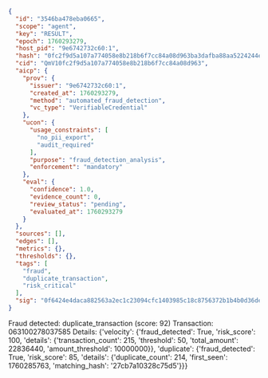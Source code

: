 ```json
{
  "id": "3546ba478eba0665",
  "scope": "agent",
  "key": "RESULT",
  "epoch": 1760293279,
  "host_pid": "9e6742732c60:1",
  "hash": "0fc2f9d5a107a774058e8b218b6f7cc84a08d963ba3dafba88aa5224244ec5f5",
  "cid": "QmV10fc2f9d5a107a774058e8b218b6f7cc84a08d963",
  "aicp": {
    "prov": {
      "issuer": "9e6742732c60:1",
      "created_at": 1760293279,
      "method": "automated_fraud_detection",
      "vc_type": "VerifiableCredential"
    },
    "ucon": {
      "usage_constraints": [
        "no_pii_export",
        "audit_required"
      ],
      "purpose": "fraud_detection_analysis",
      "enforcement": "mandatory"
    },
    "eval": {
      "confidence": 1.0,
      "evidence_count": 0,
      "review_status": "pending",
      "evaluated_at": 1760293279
    }
  },
  "sources": [],
  "edges": [],
  "metrics": {},
  "thresholds": {},
  "tags": [
    "fraud",
    "duplicate_transaction",
    "risk_critical"
  ],
  "sig": "0f6424e4daca882563a2ec1c23094cfc1403985c18c8756372b1b4b0d36ded85"
}
```

Fraud detected: duplicate_transaction (score: 92)
Transaction: 063100278037585
Details: {'velocity': {'fraud_detected': True, 'risk_score': 100, 'details': {'transaction_count': 215, 'threshold': 50, 'total_amount': 22836440, 'amount_threshold': 10000000}}, 'duplicate': {'fraud_detected': True, 'risk_score': 85, 'details': {'duplicate_count': 214, 'first_seen': 1760285763, 'matching_hash': '27cb7a10328c75d5'}}}